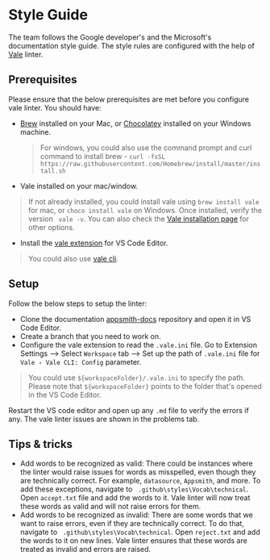 # Style Guide
The team follows the Google developer's and the Microsoft's documentation style guide. The style rules are configured with the help of [Vale](https://vale.sh/) linter.

## Prerequisites
Please ensure that the below prerequisites are met before you configure vale linter. You should have:

* [Brew](https://brew.sh) installed on your Mac, or [Chocolatey](https://chocolatey.org/) installed on your Windows machine.
   > For windows, you could also use the command prompt and curl command to install brew - `curl -fsSL https://raw.githubusercontent.com/Homebrew/install/master/install.sh`
* Vale installed on your mac/window. 

> If not already installed, you could install vale using `brew install vale` for mac, or `choco install vale` on Windows. Once installed, verify the version ` vale -v`. You can also check the [Vale installation page](https://vale.sh/docs/vale-cli/installation/) for other options.

* Install the [vale extension](https://marketplace.visualstudio.com/items?itemName=errata-ai.vale-server) for VS Code Editor.

> You could also use [vale cli](https://vale.sh/docs/vale-cli/overview/). 

## Setup
Follow the below steps to setup the linter:
* Clone the documentation [appsmith-docs](https://github.com/appsmithorg/appsmith-docs) repository and open it in VS Code Editor. 
* Create a branch that you need to work on. 
* Configure the vale extension to read the `.vale.ini` file. Go to Extension Settings --> Select `Workspace` tab --> Set up the path of `.vale.ini` file for `Vale › Vale CLI: Config` parameter. 

> You could use `${workspaceFolder}/.vale.ini` to specify the path. Please note that `${workspaceFolder}` points to the folder that's opened in the VS Code Editor.

Restart the VS code editor and open up any `.md` file to verify the errors if any. The vale linter issues are shown in the problems tab.

## Tips & tricks
* Add words to be recognized as valid: There could be instances where the linter would raise issues for words as misspelled, even though they are technically correct. For example, `datasource`, `Appsmith`, and more. To add these exceptions, navigate to ` .github\styles\Vocab\technical`. Open `accept.txt` file and add the words to it. Vale linter will now treat these words as valid and will not raise errors for them.
* Add words to be recognized as invalid: There are some words that we want to raise errors, even if they are technically correct. To do that, navigate to ` .github\styles\Vocab\technical`. Open `reject.txt` and add the words to it on new lines. Vale linter ensures that these words are treated as invalid and errors are raised.

